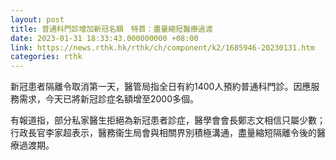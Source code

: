 ```yaml
---
layout: post
title: 普通科門診增加新冠名額　特首：盡量縮短醫療過渡
date: 2023-01-31 18:33:43.000000000 +08:00
link: https://news.rthk.hk/rthk/ch/component/k2/1685946-20230131.htm
categories: rthk
---
```


新冠患者隔離令取消第一天，醫管局指全日有約1400人預約普通科門診。因應服務需求，今天已將新冠診症名額增至2000多個。

有報道指，部分私家醫生拒絕為新冠患者診症，醫學會會長鄭志文相信只屬少數；行政長官李家超表示，醫務衞生局會與相關界別積極溝通，盡量縮短隔離令後的醫療過渡期。

